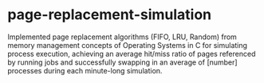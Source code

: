 # page-replacement-simulation
Implemented page replacement algorithms (FIFO, LRU, Random) from memory management concepts of Operating Systems in C for simulating process execution, achieving an average hit/miss ratio of pages referenced by running jobs and successfully swapping in an average of [number] processes during each minute-long simulation.
